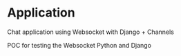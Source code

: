 # Application

Chat application using Websocket with Django + Channels

POC for testing the Websocket Python and Django 



